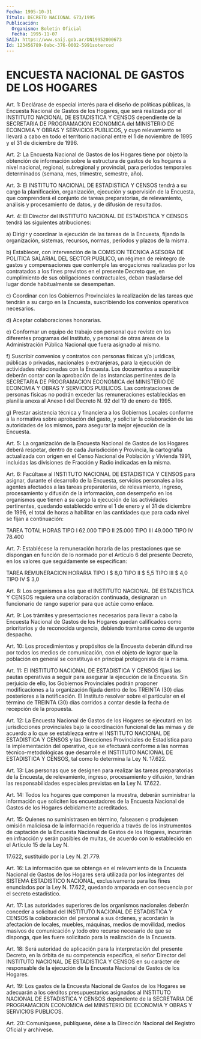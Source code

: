 ```yaml
---
Fecha: 1995-10-31
Título: DECRETO NACIONAL 673/1995
Publicación:
  Organismo: Boletín Oficial
  Fecha: 1995-11-07
SAIJ: https://www.saij.gob.ar/DN19952000673
Id: 123456789-0abc-376-0002-5991soterced
---
```

# ENCUESTA NACIONAL DE GASTOS DE LOS HOGARES

<a id="1"></a>
Art. 1:  Declárase  de especial interés para  el  diseño  de políticas públicas, la Encuesta  Nacional de Gastos de los Hogares, que  será   realizada por el INSTITUTO  NACIONAL  DE  ESTADISTICA  Y CENSOS dependiente  de  la SECRETARIA DE PROGRAMACION ECONOMICA del MINISTERIO  DE  ECONOMIA Y  OBRAS  Y  SERVICIOS  PUBLICOS,  y  cuyo relevamiento se llevará  a cabo en todo el territorio nacional entre el  1  de  noviembre  de  1995  y  el 31 de diciembre  de  1996.

<a id="2"></a>
Art. 2: La Encuesta  Nacional  de  Gastos de los Hogares tiene por objeto la obtención de información sobre la estructura de gastos de los hogares a nivel nacional, regional,  subregional  y provincial, para  períodos  temporales  determinados  (semana,  mes, trimestre, semestre, año).

<a id="3"></a>
Art. 3: El INSTITUTO NACIONAL DE ESTADISTICA Y CENSOS  tendrá  a su cargo la planificación, organización, ejecución y supervisión de la Encuesta,  que comprenderá  el conjunto de tareas preparatorias,  de relevamiento,  análisis  y procesamiento de datos, y de difusión de resultados.

<a id="4"></a>
Art. 4: El Director del INSTITUTO NACIONAL DE ESTADISTICA Y CENSOS tendrá  las siguientes atribuciones:

a) Dirigir y coordinar la  ejecución  de las tareas de la Encuesta, fijando  la organización, sistemas, recursos,  normas,  períodos  y plazos de la misma.

b) Establecer,  con  intervención de la COMISION TECNICA ASESORA DE POLITICA SALARIAL DEL  SECTOR  PUBLICO,  un régimen de reintegro de gastos  y compensaciones que contemple las  erogaciones  realizadas por los contratados  a  los  fines previstos en el presente Decreto que,  en  cumplimiento  de  sus obligaciones  contractuales,  deban trasladarse  del  lugar  donde  habitualmente    se  desempeñan.

c) Coordinar con los Gobiernos  Provinciales  la realización de las tareas  que  tendrán  a  su cargo en la Encuesta, suscribiendo  los convenios operativos necesarios.

d) Aceptar colaboraciones honorarias.

e) Conformar un equipo de  trabajo  con personal que reviste en los diferentes programas del Instituto, y personal de otras áreas de la Administración  Pública  Nacional  que  fuera   asignado  al  mismo.

f)  Suscribir  convenios  y  contratos  con  personas  físicas  y/o jurídicas, públicas o privadas, nacionales o extranjeras,  para  la ejecución    de  actividades  relacionadas  con  la  Encuesta.  Los documentos a suscribir  deberán  contar  con  la  aprobación de las instancias  pertinentes de la SECRETARIA DE PROGRAMACION  ECONOMICA del MINISTERIO  DE  ECONOMIA  Y  OBRAS  Y  SERVICIOS  PUBLICOS. Las contrataciones de personas físicas no podrán exceder las remuneraciones  establecidas  en  planilla  anexa  al Anexo  I  del Decreto N. 92 del 19 de enero de 1995.

g) Prestar asistencia técnica y financiera a los Gobiernos  Locales conforme a la normativa sobre aprobación del gasto, y solicitar  la colaboración  de  las  autoridades  de los mismos, para asegurar la mejor ejecución de la Encuesta.

<a id="5"></a>
Art. 5: La organización de la Encuesta  Nacional  de Gastos de los Hogares deberá  respetar, dentro de cada Jurisdicción  y  Provincia, la  cartografía  actualizada  con  origen  en el Censo Nacional  de Población y Vivienda 1991, incluidas las divisiones  de  Fracción y Radio indicadas en la misma.

<a id="6"></a>
Art.  6: Facúltase al INSTITUTO NACIONAL DE ESTADISTICA Y  CENSOS para asignar,  durante  el  desarrollo  de  la  Encuesta, servicios personales  a los agentes afectados a las tareas preparatorias,  de relevamiento,  ingreso, procesamiento y difusión de la información, con desempeño en  los organismos que tienen a su cargo la ejecución de las actividades  pertinentes, quedando establecido entre el 1 de enero y el 31 de diciembre  de  1996, el total de horas a habilitar en  las cantidades que para cada nivel  se  fijan  a  continuación:

 TAREA                    TOTAL HORAS  TIPO I                     62.000  TIPO II                    25.000  TIPO III                   49.00O  TIPO IV                    78.400

<a id="7"></a>
Art.  7:  Establécese la remuneración horaria de las prestaciones que se dispongan  en  función  de  lo normado por el Artículo 6 del presente Decreto, en los valores que  seguidamente  se especifican:

 TAREA           REMUNERACION HORARIA  TIPO I                $ 8,0  TIPO II               $ 5,5  TIPO III              $ 4,0  TIPO IV               $ 3,0

<a id="8"></a>
Art.  8:  Los  organismos  a  los  que  el INSTITUTO NACIONAL  DE ESTADISTICA   Y  CENSOS  requiera  una  colaboración    continuada, designaran un  funcionario  de  rango  superior para que actúe como enlace.

<a id="9"></a>
Art.  9: Los trámites y presentaciones necesarios  para  llevar  a cabo  la   Encuesta  Nacional  de  Gastos  de  los  Hogares  quedan calificados  como  prioritarios  y de reconocida urgencia, debiendo tramitarse como de urgente despacho.

<a id="10"></a>
Art. 10: Los procedimientos y propósitos  de  la Encuesta deberán difundirse por todos los medios de comunicación,  con  el objeto de lograr  que  la  población  en  general  se constituya en principal protagonista de la misma.

<a id="11"></a>
Art. 11: El INSTITUTO NACIONAL DE ESTADISTICA Y CENSOS fijará  las pautas  operativas  a  seguir  para  asegurar la  ejecución  de  la Encuesta. Sin perjuicio de ello, los Gobiernos  Provinciales podrán proponer  modificaciones  a la organización fijada  dentro  de  los TREINTA  (30) días posteriores  a  la  notificación.  El  Instituto resolver   sobre  el  particular en el término de TREINTA (30) días corridos a contar desde  la  fecha  de  recepción  de  la propuesta.

<a id="12"></a>
Art.  12:  La  Encuesta  Nacional  de  Gastos de los Hogares  se ejecutará  en las jurisdicciones provinciales  bajo  la coordinación funcional de las mimas y de acuerdo a lo que se establezca entre el INSTITUTO  NACIONAL  DE  ESTADISTICA  Y  CENSOS  y  las Direcciones Provinciales  de Estadística para la implementación del  operativo, que se efectuará   conforme  a  las normas técnico-metodológicas que desarrolle el INSTITUTO NACIONAL  DE ESTADISTICA Y CENSOS, tal como lo determina la Ley N. 17.622.

<a id="13"></a>
Art. 13: Las personas que se designen  para  realizar  las tareas preparatorias de la Encuesta, de relevamiento, ingreso, procesamiento  y difusión, tendrán las responsabilidades especiales previstas en la Ley N. 17.622.

<a id="14"></a>
Art. 14: Todos  los  hogares  que  componen  la  muestra, deberán suministrar  la información que soliciten los encuestadores  de  la Encuesta Nacional  de Gastos de los Hogares debidamente acreditados.

<a id="15"></a>
Art.  15:  Quienes no  suministrasen  en  término,  falseasen  o produjesen omisión  maliciosa  de la información requerida a través de los instrumentos de captación  de la Encuesta Nacional de Gastos de  los  Hogares,  incurrirán en infracción  y  serán  pasibles  de multas, de acuerdo con lo establecido en el Artículo 15 de la Ley N.

17.622, sustituido por la Ley N. 21.779.

<a id="16"></a>
Art. 16: La información  que  se obtenga en el relevamiento de la Encuesta Nacional de Gastos de los  Hogares  será utilizada por los integrantes del SISTEMA ESTADISTICO NACIONAL,  exclusivamente  para los  fines  enunciados  por  la  Ley N. 17.622, quedando amparada en consecuencia por el secreto estadístico.

<a id="17"></a>
Art. 17: Las autoridades superiores  de los organismos nacionales deberán conceder a solicitud del INSTITUTO  NACIONAL DE ESTADISTICA Y CENSOS la colaboración del personal a sus órdenes, y acordarán la afectación  de  locales,  muebles, máquinas, medios  de  movilidad, medios masivos de comunicación y todo otro recurso necesario de que se disponga, que les fuere  solicitado  para  la  realización de la Encuesta.

<a id="18"></a>
Art. 18: Será  autoridad de aplicación para la interpretación  del presente  Decreto,  en  la  órbita de su competencia específica, el señor Director del INSTITUTO NACIONAL DE ESTADISTICA Y CENSOS en su carácter de responsable de la  ejecución de la Encuesta Nacional de Gastos de los Hogares.

<a id="19"></a>
Art. 19: Los gastos de la Encuesta  Nacional  de  Gastos  de  los Hogares  se  adecuarán  a los cérditos presupuestarios asignados al INSTITUTO  NACIONAL  DE ESTADISTICA  Y  CENSOS  dependiente  de  la SECRETARIA DE PROGRAMACION  ECONOMICA  del MINISTERIO DE ECONOMIA Y OBRAS Y SERVICIOS PUBLICOS.

<a id="20"></a>
Art.  20: Comuníquese, publíquese, dése a la Dirección  Nacional del Registro  Oficial  y  archívese.